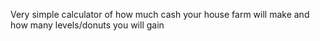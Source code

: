 Very simple calculator of how much cash your house farm will make and how many levels/donuts you will gain 
